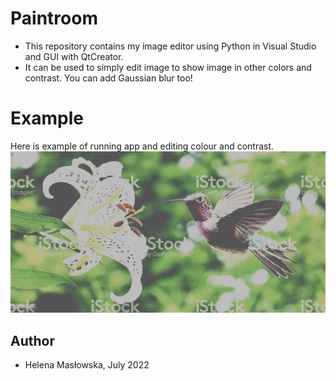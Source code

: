 # Paintroom
- This repository contains my image editor using Python in Visual Studio and GUI with QtCreator. 
- It can be used to simply edit image to show image in other colors and contrast. You can add Gaussian blur too!

# Example
Here is example of running app and editing colour and contrast.
![image](https://github.com/HelenaMaslowska/Paintroom/blob/master/paintroom_temp_image.jpg)
 
## Author
- Helena Masłowska, July 2022
